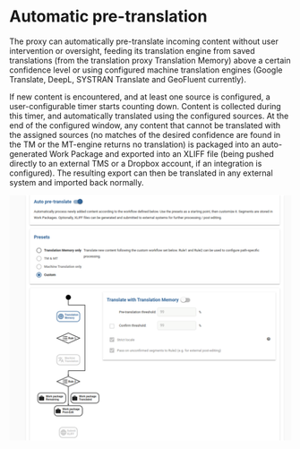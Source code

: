 # Automatic pre-translation

The proxy can automatically pre-translate incoming content without user intervention or oversight, feeding its translation engine from saved translations (from the translation proxy Translation Memory) above a certain confidence level or using configured machine translation engines (Google Translate, DeepL, SYSTRAN Translate and GeoFluent currently).

If new content is encountered, and at least one source is configured, a user-configurable timer starts counting down. Content is collected during this timer, and automatically translated using the configured sources. At the end of the configured window, any content that cannot be translated with the assigned sources (no matches of the desired confidence are found in the TM or the MT-engine returns no translation) is packaged into an auto-generated Work Package and exported into an XLIFF file (being pushed directly to an external TMS or a Dropbox account, if an integration is configured). The resulting export can then be translated in any external system and imported back normally.

![Automation possibilities](/img/dashboard2/apt_dialog.png)

